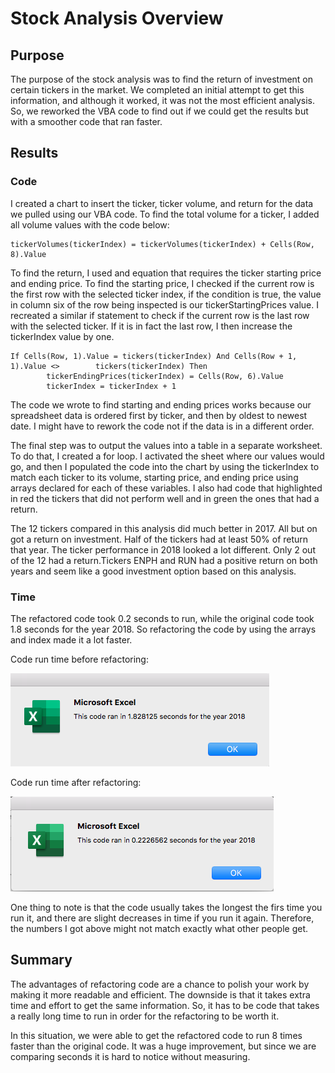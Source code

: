# Stock Analysis Overview

## Purpose
The purpose of the stock analysis was to find the return of investment on certain tickers in the market. We completed an initial attempt to get this information, and although it worked, it was not the most efficient analysis. So, we reworked the VBA code to find out if we could get the results but with a smoother code that ran faster. 

## Results

### Code
I created a chart to insert the ticker, ticker volume, and return for the data we pulled using our VBA code. To find the total volume for a ticker, I added all volume values with the code below:

	tickerVolumes(tickerIndex) = tickerVolumes(tickerIndex) + Cells(Row, 8).Value

To find the return, I used and equation that requires the ticker starting price and ending price. To find the starting price, I checked if the current row is the first row with the selected ticker index, if the condition is true, the value in column six of the row being inspected is our tickerStartingPrices value. 
I recreated a similar if statement to check if the current row is the last row with the selected ticker. If it is in fact the last row, I then increase the tickerIndex value by one.

	If Cells(Row, 1).Value = tickers(tickerIndex) And Cells(Row + 1, 1).Value <> 		tickers(tickerIndex) Then
            tickerEndingPrices(tickerIndex) = Cells(Row, 6).Value
            tickerIndex = tickerIndex + 1

The code we wrote to find starting and ending prices works because our spreadsheet data is ordered first by ticker, and then by oldest to newest date. I might have to rework the code not if the data is in a different order. 


The final step was to output the values into a table in a separate worksheet. To do that, I created a for loop. I activated the sheet where our values would go, and then I populated the code into the chart by using the tickerIndex to match each ticker to its volume, starting price, and ending price using arrays declared for each of these variables. I also had code that highlighted in red the tickers that did not perform well and in green the ones that had a return. 


The 12 tickers compared in this analysis did much better in 2017. All but on got a return on investment. Half of the tickers had at least 50% of return that year. The ticker performance in 2018 looked a lot different. Only 2 out of the 12 had a return.Tickers ENPH and RUN had a positive return on both years and seem like a good investment option based on this analysis. 

### Time
The refactored code took 0.2 seconds to run, while the original code took 1.8 seconds for the year 2018. So refactoring the code by using the arrays and index made it a lot faster.

Code run time before refactoring:

![](Resources/VBA_Old_2018.png)

Code run time after refactoring: 

![](Resources/VBA_Challenge_2018.png)

One thing to note is that the code usually takes the longest the firs time you run it, and there are slight decreases in time if you run it again. Therefore, the numbers I got above might not match exactly what other people get. 

## Summary

The advantages of refactoring code are a chance to polish your work by making it more readable and efficient. The downside is that it takes extra time and effort to get the same information. So, it has to be code that takes a really long time to run in order for the refactoring to be worth it. 

In this situation, we were able to get the refactored code to run 8 times faster than the original code. It was a huge improvement, but since we are comparing seconds it is hard to notice without measuring. 